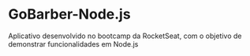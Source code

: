 # GoBarber-Node.js
Aplicativo desenvolvido no bootcamp da RocketSeat, com o objetivo de demonstrar funcionalidades em Node.js
